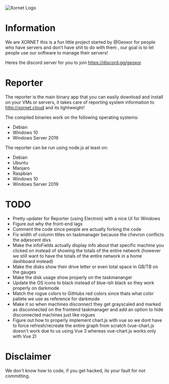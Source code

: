 ![Xornet Logo](https://cdn.discordapp.com/attachments/806300597338767450/840561743804891166/unknown.png)

# Information
We are XORNET this is a fun little project started by @Geoxor for people who have servers and don’t have shit to do with them , our goal is to let people use our software to manage their servers!

Heres the discord server for you to join
https://discord.gg/geoxor

# Reporter
The reporter is the main binary app that you can easily download and install on your VMs or servers, it takes care of reporting system information to http://xornet.cloud and its lightweight!

The compiled binaries work on the following operating systems:
  - Debian
  - Windows 10
  - Windows Server 2019

The reporter can be run using node.js at least on:
  - Debian
  - Ubuntu
  - Manjaro
  - Raspbian
  - Windows 10
  - Windows Server 2019
 
# TODO
- Pretty updater for Reporter (using Electron) with a nice UI for Windows
- Figure out why the front-end lags
- Comment the code since people are actually forking the code
- Fix width of column titles on taskmanager because the chevron conflicts the adjescent divs
- Make the infoFields actually display info about that specific machine you clicked on instead of showing the totals of the entire network (however we still want to have the totals of the entire network in a home dashboard instead)
- Make the disks show their drive letter or even total space in GB/TB on the gauges
- Make the disk usage show properly on the taskmananger
- Update the OS icons to black instead of blue-ish black so they work properly on darkmode
- Match the rogue colors to GitHubs red colors since thats what color pallete we use as reference for darkmode
- Make it so when machines disconnect they get grayscaled and marked as disconnected on the frontend taskmanager and add an option to hide disconnected machines just like rogues
- Figure out how to properly implement chart.js with vue so we dont have to force refresh/recreate the entire graph from scratch (vue-chart.js doesn't work due to us using Vue 3 whereas vue-chart.js works only with Vue 2)
  
# Disclaimer
We don't know how to code, if you get hacked, its your fault for not committing.
